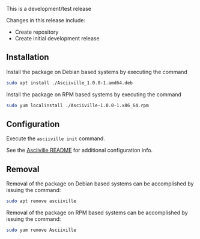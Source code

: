 This is a development/test release

Changes in this release include:

* Create repository
* Create initial development release

## Installation
Install the package on Debian based systems by executing the command
```bash
sudo apt install ./Asciiville_1.0.0-1.amd64.deb
```

Install the package on RPM based systems by executing the command
```bash
sudo yum localinstall ./Asciiville-1.0.0-1.x86_64.rpm
```

## Configuration
Execute the `asciiville init` command.

See the [Asciiville README](https://github.com/doctorfree/Asciiville#readme) for additional configuration info.

## Removal
Removal of the package on Debian based systems can be accomplished by issuing the command:

```bash
sudo apt remove asciiville
```

Removal of the package on RPM based systems can be accomplished by issuing the command:

```bash
sudo yum remove Asciiville
```
